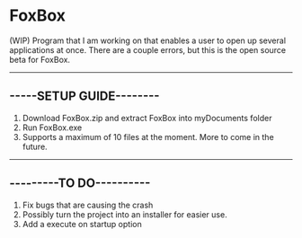 # FoxBox
(WIP) Program that I am working on that enables a user to open up several applications at once.
There are a couple errors, but this is the open source beta for FoxBox.

------------------------
-----SETUP GUIDE--------
------------------------
1) Download FoxBox.zip and extract FoxBox into myDocuments folder
2) Run FoxBox.exe
3) Supports a maximum of 10 files at the moment. More to come in the future.

------------------------
---------TO DO----------
------------------------
1) Fix bugs that are causing the crash
2) Possibly turn the project into an installer for easier use.
3) Add a execute on startup option

